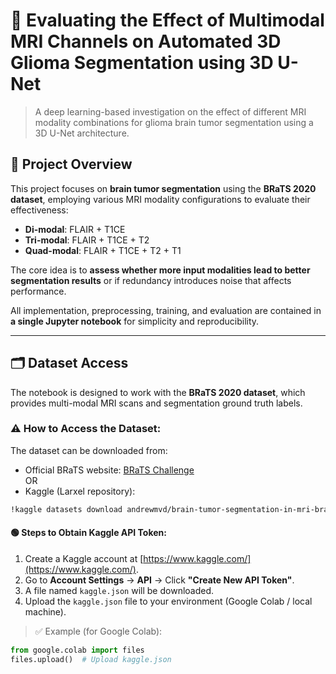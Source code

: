 # 🧠 Evaluating the Effect of Multimodal MRI Channels on Automated 3D Glioma Segmentation using 3D U-Net

> A deep learning-based investigation on the effect of different MRI modality combinations for glioma brain tumor segmentation using a 3D U-Net architecture.

## 📌 Project Overview

This project focuses on **brain tumor segmentation** using the **BRaTS 2020 dataset**, employing various MRI modality configurations to evaluate their effectiveness:
- **Di-modal**: FLAIR + T1CE
- **Tri-modal**: FLAIR + T1CE + T2
- **Quad-modal**: FLAIR + T1CE + T2 + T1

The core idea is to **assess whether more input modalities lead to better segmentation results** or if redundancy introduces noise that affects performance.

All implementation, preprocessing, training, and evaluation are contained in **a single Jupyter notebook** for simplicity and reproducibility.

---

## 🗂️ Dataset Access

The notebook is designed to work with the **BRaTS 2020 dataset**, which provides multi-modal MRI scans and segmentation ground truth labels.

### ⚠️ How to Access the Dataset:

The dataset can be downloaded from:
- Official BRaTS website: [BRaTS Challenge](https://www.med.upenn.edu/cbica/brats2020/data.html)  
OR  
- Kaggle (Larxel repository):  
```bash
!kaggle datasets download andrewmvd/brain-tumor-segmentation-in-mri-brats-2015
```
#### 🟢 Steps to Obtain Kaggle API Token:
1. Create a Kaggle account at [https://www.kaggle.com/](https://www.kaggle.com/).
2. Go to **Account Settings** → **API** → Click **"Create New API Token"**.
3. A file named `kaggle.json` will be downloaded.
4. Upload the `kaggle.json` file to your environment (Google Colab / local machine).

> ✅ Example (for Google Colab):
```python
from google.colab import files
files.upload()  # Upload kaggle.json

